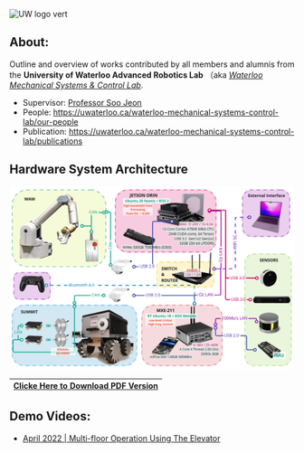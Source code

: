 ![UW logo vert](https://github.com/UW-Advanced-Robotics-Lab/lab-wiki/blob/main/Media/Waterloo_Engineering_Logo_vert_rgb.png)
## About:
Outline and overview of works contributed by all members and alumnis from the **University of Waterloo Advanced Robotics Lab** （aka [_Waterloo Mechanical Systems & Control Lab_](https://uwaterloo.ca/waterloo-mechanical-systems-control-lab/).

- Supervisor: [Professor Soo Jeon](https://uwaterloo.ca/mechanical-mechatronics-engineering/profile/soojeon)
- People: https://uwaterloo.ca/waterloo-mechanical-systems-control-lab/our-people
- Publication: https://uwaterloo.ca/waterloo-mechanical-systems-control-lab/publications

## Hardware System Architecture
<img src="resources/Waterloo_steel_arch_v2_final.jpg" alt="Hardware Architecture Diagram V2 Final"></img>

| [Clicke Here to Download PDF Version](resources/Hardware_Architecture_v2_final_(high-res).pdf) |
| :----------------------------------------------------------: |

## Demo Videos:

- [April 2022 | Multi-floor Operation Using The Elevator](https://www.youtube.com/watch?v=rkKu2eE83Ss)